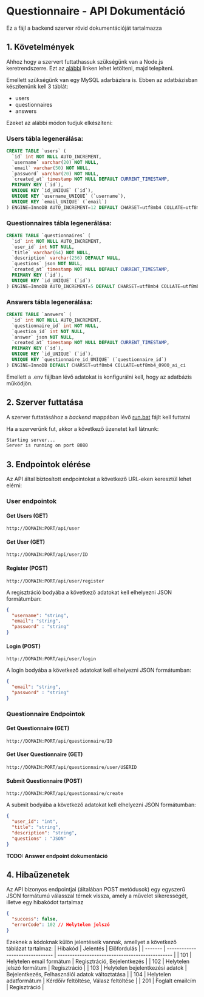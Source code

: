 # Questionnaire - API Dokumentáció
Ez a fájl a backend szerver rövid dokumentációját tartalmazza

## 1. Követelmények
Ahhoz hogy a szervert futtathassuk szükségünk van a Node.js keretrendszerre. Ezt az [alábbi](https://nodejs.org/en) linken lehet letölteni, majd telepíteni.

Emellett szükségünk van egy MySQL adarbázisra is. Ebben az adatbázisban készítenünk kell 3 táblát:
- users
- questionnaires
- answers

Ezeket az alábbi módon tudjuk elkészíteni:

### Users tábla legenerálása:
```sql
CREATE TABLE `users` (
  `id` int NOT NULL AUTO_INCREMENT,
  `username` varchar(20) NOT NULL,
  `email` varchar(50) NOT NULL,
  `password` varchar(20) NOT NULL,
  `created_at` timestamp NOT NULL DEFAULT CURRENT_TIMESTAMP,
  PRIMARY KEY (`id`),
  UNIQUE KEY `id_UNIQUE` (`id`),
  UNIQUE KEY `username_UNIQUE` (`username`),
  UNIQUE KEY `email_UNIQUE` (`email`)
) ENGINE=InnoDB AUTO_INCREMENT=12 DEFAULT CHARSET=utf8mb4 COLLATE=utf8mb4_0900_ai_ci
```

### Questionnaires tábla legenerálása:
```sql
CREATE TABLE `questionnaires` (
  `id` int NOT NULL AUTO_INCREMENT,
  `user_id` int NOT NULL,
  `title` varchar(64) NOT NULL,
  `description` varchar(256) DEFAULT NULL,
  `questions` json NOT NULL,
  `created_at` timestamp NOT NULL DEFAULT CURRENT_TIMESTAMP,
  PRIMARY KEY (`id`),
  UNIQUE KEY `id_UNIQUE` (`id`)
) ENGINE=InnoDB AUTO_INCREMENT=5 DEFAULT CHARSET=utf8mb4 COLLATE=utf8mb4_0900_ai_ci
```
### Answers tábla legenerálása:
```sql
CREATE TABLE `answers` (
  `id` int NOT NULL AUTO_INCREMENT,
  `questionnaire_id` int NOT NULL,
  `question_id` int NOT NULL,
  `answer` json NOT NULL,
  `created_at` timestamp NOT NULL DEFAULT CURRENT_TIMESTAMP,
  PRIMARY KEY (`id`),
  UNIQUE KEY `id_UNIQUE` (`id`),
  UNIQUE KEY `questionnaire_id_UNIQUE` (`questionnaire_id`)
) ENGINE=InnoDB DEFAULT CHARSET=utf8mb4 COLLATE=utf8mb4_0900_ai_ci
```

Emellett a .env fájlban lévő adatokat is konfigurálni kell, hogy az adatbázis működjön.

## 2. Szerver futtatása
A szerver futtatásához a *backend* mappában lévő [run.bat](./run.bat) fájlt kell futtatni

Ha a szerverünk fut, akkor a következő üzenetet kell látnunk:

```bash
Starting server...
Server is running on port 8080
```

## 3. Endpointok elérése
Az API által biztosított endpointokat a következő URL-eken keresztül lehet elérni:

### User endpointok

#### Get Users (GET)
```
http://DOMAIN:PORT/api/user
```

#### Get User (GET)
```
http://DOMAIN:PORT/api/user/ID
```

#### Register (POST)
```
http://DOMAIN:PORT/api/user/register
```
A regisztráció bodyába a következő adatokat kell elhelyezni JSON formátumban:
```json
{
  "username": "string",
  "email": "string",
  "password" : "string"
}
```

#### Login (POST)
```
http://DOMAIN:PORT/api/user/login
```
A login bodyába a következő adatokat kell elhelyezni JSON formátumban:
```json
{
  "email": "string",
  "password" : "string"
}
```

### Questionnaire Endpointok

#### Get Questionnaire (GET)
```
http://DOMAIN:PORT/api/questionnaire/ID
```

#### Get User Questionnaire (GET)
```
http://DOMAIN:PORT/api/questionnaire/user/USERID
```

#### Submit Questionnaire (POST)
```
http://DOMAIN:PORT/api/questionnaire/create
```
A submit bodyába a következő adatokat kell elhelyezni JSON formátumban:
```json
{
  "user_id": "int",
  "title": "string",
  "description": "string",
  "questions" : "JSON"
}
```

**TODO: Answer endpoint dokumentáció**

## 4. Hibaüzenetek

Az API bizonyos endpointjai (általában POST metódusok) egy egyszerű JSON formátumú válasszal térnek vissza, amely a művelet sikerességét, illetve egy hibakódot tartalmaz
```json
{
  "success": false,
  "errorCode": 102 // Helytelen jelszó
}
```

Ezeknek a kódoknak külön jelentéseik vannak, amellyet a következő táblázat tartalmaz:
| Hibakód | Jelentés                        | Előfordulás                                     |
| ------- | ------------------------------- | ----------------------------------------------- |
| 101     | Helytelen email formátum        | Regisztráció, Bejelentkezés                     |
| 102     | Helytelen jelszó formátum       | Regisztráció                                    |
| 103     | Helytelen bejelentkezési adatok | Bejelentkezés, Felhasználói adatok változtatása |
| 104     | Helytelen adatformátum          | Kérdőív feltöltése, Válasz feltöltése           |
| 201     | Foglalt emailcím                | Regisztráció                                    |

